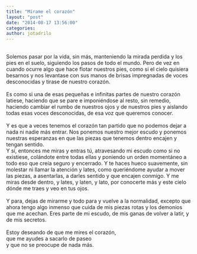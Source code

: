 ```yaml
---
title: "Mírame el corazón"
layout: "post"
date: "2014-08-17 13:56:00"
categories: 
author: jotadrilo
---
```


<div class="css-full-post-content js-full-post-content">
<br />Solemos pasar por la vida, sin más, manteniendo la mirada perdida y los pies en el suelo, siguiendo los pasos de todo el mundo. Pero de vez en cuando ocurre algo que hace flotar nuestros pies, como si el cielo quisiera besarnos y nos levantase con sus manos de brisas impregnadas de voces desconocidas y tirase de nuestro corazón.<br /><br />Es como si una de esas pequeñas e infinitas partes de nuestro corazón latiese, haciendo que se pare e imponiéndose al resto, sin remedio, haciendo cambiar el rumbo de nuestros ojos y de nuestros pies y aislando todas esas voces desconocidas, de esa voz que queremos conocer.<br /><br />Y es que a veces tenemos el corazón tan partido que no podemos dejar a nada ni nadie más entrar. Nos ponemos nuestro mejor escudo y ponemos nuestras esperanzas en que las piezas que tenemos dentro encajen y tengan sentido.<br />Y sí, entonces me miras y entras tú, atravesando mi escudo como si no existiese, colándote entre todas ellas y poniendo un orden momentáneo a todo eso que creía seguro y encerrado. Y te haces hueco suavemente, sin molestar ni llamar la atención y lates, como queriéndome ayudar a mover las piezas, a asentarlas, a darles sentido y que encajen conmigo. Y me miras desde dentro, y lates, y laten, y lato, por conocerte más y este cielo dónde me traes y veo en tus ojos.<br /><br />Y para, dejas de mirarme y todo para y vuelve a la normalidad, excepto que ahora tengo algo inmenso que cuida de mis piezas rotas y los demonios que me acechan. Eres parte de mi escudo, de mis ganas de volver a latir, y de mis secretos.<br /><br />Estoy deseando de que me mires el corazón,<br />que me ayudes a sacarlo de paseo<br />y que no se preocupe de nada más.
</div>
